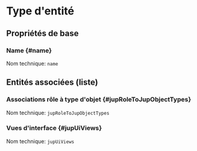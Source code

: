 # Type d'entité
<!--- THIS FILE IS GENERATED PLEASE DO NOT EDIT IT DIRECTLY --->



## Propriétés de base

### Name {#name}



Nom technique: ```name```




## Entités associées (liste)

### Associations rôle à type d'objet {#jupRoleToJupObjectTypes}



Nom technique: ```jupRoleToJupObjectTypes```

### Vues d'interface {#jupUiViews}



Nom technique: ```jupUiViews```




